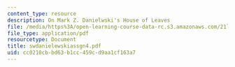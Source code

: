 ```yaml
---
content_type: resource
description: On Mark Z. Danielwski's House of Leaves
file: /media/https%3A/open-learning-course-data-rc.s3.amazonaws.com/21l-708-technologies-of-humanism-spring-2003/cc0210cbbd63b1cc459cd9aa1cf163a7_swdanielewskiassgn4.pdf
file_type: application/pdf
resourcetype: Document
title: swdanielewskiassgn4.pdf
uid: cc0210cb-bd63-b1cc-459c-d9aa1cf163a7
---
```


